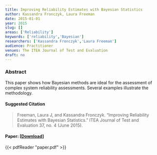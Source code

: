 ```yaml
---
title: Improving Reliability Estimates with Bayesian Statistics
author: Kassandra Fronczyk, Laura Freeman
date: 2015-01-01
year: 2015
slug: []
areas: ['Reliability']
keywords: ['reliability','Bayesian']
researchers: ['Kassandra Fronczyk','Laura Freeman']
audience: Practitioner
venues: The ITEA Journal of Test and Evaluation
draft: no
---
```




### Abstract
This paper shows how Bayesian methods are ideal for the assessment of complex system reliability assessments. Several examples illustrate the methodology.

#### Suggested Citation
> Freeman, Laura J, and Kassandra Fronczyk. “Improving Reliability Estimates with Bayesian Statistics.” ITEA Journal of Test and Evaluation 37, no. 4 (June 2015).



#### Paper: [[Download](paper.pdf)]
{{< pdfReader "paper.pdf" >}}


